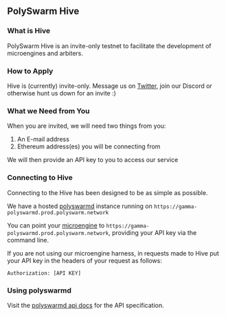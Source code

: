 ## PolySwarm Hive

### What is Hive

PolySwarm Hive is an invite-only testnet to facilitate the development of microengines and arbiters.

### How to Apply

Hive is (currently) invite-only.
Message us on [Twitter](https://twitter.com/PolySwarm), join our Discord or otherwise hunt us down for an invite :)

### What we Need from You

When you are invited, we will need two things from you:
1. An E-mail address
2. Ethereum address(es) you will be connecting from

We will then provide an API key to you to access our service

### Connecting to Hive

Connecting to the Hive has been designed to be as simple as possible.

We have a hosted [polyswarmd](https://github.com/polyswarm/polyswarmd) instance running on `https://gamma-polyswarmd.prod.polyswarm.network`

You can point your [microengine](https://github.com/polyswarm/polyswarm-client/tree/master/src/microengine) to `https://gamma-polyswarmd.prod.polyswarm.network`, providing your API key via the command line.

If you are not using our microengine harness, in requests made to Hive put your API key in the headers of your request as follows:

`Authorization: [API KEY]`

### Using polyswarmd

Visit the [polyswarmd api docs](/API-polyswarm/) for the API specification.
